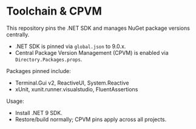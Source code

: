 # Toolchain & CPVM

This repository pins the .NET SDK and manages NuGet package versions centrally.

- .NET SDK is pinned via `global.json` to 9.0.x.
- Central Package Version Management (CPVM) is enabled via `Directory.Packages.props`.

Packages pinned include:
- Terminal.Gui v2, ReactiveUI, System.Reactive
- xUnit, xunit.runner.visualstudio, FluentAssertions

Usage:
- Install .NET 9 SDK.
- Restore/build normally; CPVM pins apply across all projects.
